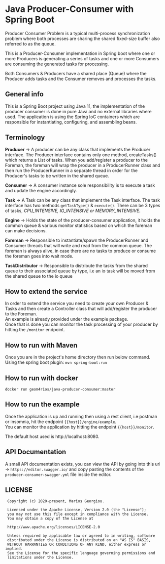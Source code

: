 # Java Producer-Consumer with Spring Boot

Producer Consumer Problem is a typical multi-process synchronization problem where both
processes are sharing the shared fixed-size buffer also referred to as the queue.

This is a Producer-Consumer implementation in Spring boot where one or more Producers is generating a series of tasks and one or more Consumers
are consuming the generated tasks for processing. 

Both Consumers & Producers have a shared place (Queue) where the Producer adds tasks and the Consumer removes and processes the tasks.

## General info

This is a Spring Boot project using Java 11, the implementation of the producer consumer is done in pure Java and no external libraries where used.
The application is using the Spring IoC containers which are responsible for instantiating, configuring, and assembling beans.

## Terminology

**Producer** -> A producer can be any class that implements the Producer interface. The Producer interface contains only one method, createTasks() which returns a List of tasks. 
When you add/register a producer to the Foreman, the foreman will  wrap the producer in a ProducerRunner class and then run the ProducerRunner in a separate thread in order for the Producer's tasks to be written in the shared queue.
 
**Consumer** -> A consumer instance sole responsibility is to execute a task and update the engine accordingly.
 
**Task** -> A Task can be any class that implement the Task interface. The task interface has two methods `getTaskType()` & `execute()`. There can be 3 types of tasks, <i>CPU_INTENSIVE, IO_INTENSIVE or MEMORY_INTENSIVE</i>.

**Engine** -> Holds the state of the producer-consumer application, it holds the common queue & various monitor statistics based on which the foreman can make decisions.
 
**Foreman** -> Responsible to instantiate/spawn the ProducerRunner and Consumer threads that will write and read from the common queue. 
The foreman is always alive, in case there are no tasks to produce or consume the foreman goes into wait mode.
 
**TaskDistributor** -> Responsible to distribute the tasks from the shared queue to their associated queue by type, i.e an io task will be moved from the shared queue to the io queue
 
 ## How to extend the service
 
 In order to extend the service you need to create your own Producer & Tasks and then create a Controller class that will add/register the producer to the Foreman.<br>
 An example is already provided under the example package. <br>
 Once that is done you can monitor the task processing of your producer by hitting the `/monitor` endpoint.
 
 ## How to run with Maven
 Once you are in the project's home directory then run below command. <br>
 Using the spring boot plugin: `mvn spring-boot:run` 
 
 ## How to run with docker
 
 `docker run geom4rios/java-producer-consumer:master`
 
 ## How to run the example
 
 Once the application is up and running then using a rest client, i.e postman or insomnia, hit the endpoint `{{host}}/engine/example`.<br>
 You can monitor the application by hitting the endpoint `{{host}}/monitor`.
 
 The default host used is http://localhost:8080.
 
 ## API Documentation
 
 A small API documentation exists, you can view the API by going into this url -> `https://editor.swagger.io/`
 and copy pasting the contents of the `producer-consumer-swagger.yml` file inside the editor.
 
 ## LICENSE
 
     Copyright (c) 2020-present, Marios Georgiou.
 
     Licensed under the Apache License, Version 2.0 (the "License");
     you may not use this file except in compliance with the License.
     You may obtain a copy of the License at
 
     http://www.apache.org/licenses/LICENSE-2.0
 
     Unless required by applicable law or agreed to in writing, software
     distributed under the License is distributed on an "AS IS" BASIS,
     WITHOUT WARRANTIES OR CONDITIONS OF ANY KIND, either express or implied.
     See the License for the specific language governing permissions and
     limitations under the License.
 
 
 